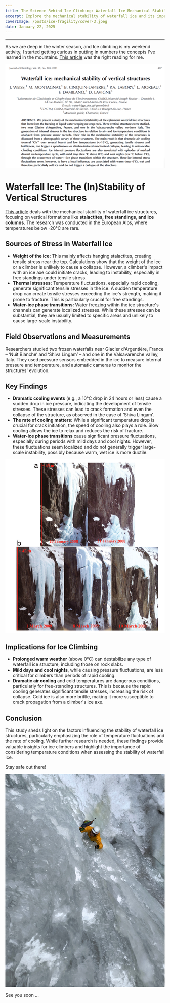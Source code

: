```yaml
---
title: The Science Behind Ice Climbing: Waterfall Ice Mechanical Stability
excerpt: Explore the mechanical stability of waterfall ice and its impact on ice climbing safety.
coverImage: /posts/ice-fragility/cover-3.jpeg
date: January 22, 2025
---
```

---

As we are deep in the winter season, and Ice climbing is my weekend activity, I started getting curious in putting in numbers the concepts I've learned in the mountains. [This article](https://www.cambridge.org/core/journals/journal-of-glaciology/article/waterfall-ice-mechanical-stability-of-vertical-structures/BA97B8E2B265C97A5EE9531506CE4F58) was the right reading for me.

<img src="../../_images/posts/ice-fragility/paper-image.png" alt="" class=blogpost-image />
<br>



# Waterfall Ice: The (In)Stability of Vertical Structures

[This article](https://www.cambridge.org/core/journals/journal-of-glaciology/article/waterfall-ice-mechanical-stability-of-vertical-structures/BA97B8E2B265C97A5EE9531506CE4F58) deals with the mechanical stability of waterfall ice structures, focusing on vertical formations like **stalactites, free standings, and ice columns**.  The research was conducted in the European Alps, where temperatures below -20°C are rare. 

## Sources of Stress in Waterfall Ice

* **Weight of the ice:**  This mainly affects hanging stalactites, creating tensile stress near the top. Calculations show that the weight of the ice or a climber is unlikely to cause a collapse.  However, a climber's impact with an ice axe could initiate cracks, leading to instability, especially in free standings under tensile stress.
* **Thermal stresses:** Temperature fluctuations, especially rapid cooling, generate significant tensile stresses in the ice. A sudden temperature drop can create tensile stresses exceeding the ice's strength, making it prone to fracture. This is particularly crucial for free standings.
* **Water-ice phase transitions:**  Water freezing within the ice structure's channels can generate localized stresses. While these stresses can be substantial, they are usually limited to specific areas and unlikely to cause large-scale instability.

## Field Observations and Measurements

Researchers studied two frozen waterfalls near Glacier d'Argentière, France – ‘Nuit Blanche’ and ‘Shiva Lingam’ – and one in the Valsavarenche valley, Italy. They used pressure sensors embedded in the ice to measure internal pressure and temperature, and automatic cameras to monitor the structures' evolution.

## Key Findings

* **Dramatic cooling events** (e.g., a 10°C drop in 24 hours or less) cause a sudden drop in ice pressure, indicating the development of tensile stresses. These stresses can lead to crack formation and even the collapse of the structure, as observed in the case of ‘Shiva Lingam’.
* **The rate of cooling matters:**  While a significant temperature drop is crucial for crack initiation, the speed of cooling also plays a role.  Slow cooling allows the ice to relax and reduces the risk of fracture.
* **Water-ice phase transitions** cause significant pressure fluctuations, especially during periods with mild days and cool nights. However, these fluctuations seem localized and do not generally trigger large-scale instability, possibly because warm, wet ice is more ductile.

<img src="../../_images/posts/ice-fragility/paper-image-2.png" alt="" class=blogpost-image />
<br>


## Implications for Ice Climbing

* **Prolonged warm weather**  (above 0°C) can destabilize any type of waterfall ice structure, including those on rock slabs.
* **Mild days and cool nights**, while causing pressure fluctuations, are less critical for climbers than periods of rapid cooling.
* **Dramatic air cooling**  and cold temperatures are dangerous conditions, particularly for free-standing structures. This is because the rapid cooling generates significant tensile stresses, increasing the risk of collapse.  Cold ice is also more brittle, making it more susceptible to crack propagation from a climber's ice axe.

## Conclusion

This study sheds light on the factors influencing the stability of waterfall ice structures, particularly emphasizing the role of temperature fluctuations and the rate of cooling. While further research is needed, these findings provide valuable insights for ice climbers and highlight the importance of considering temperature conditions when assessing the stability of waterfall ice. 

Stay safe out there!

<img src="../../_images/posts/ice-fragility/Pippo-speed.jpg" alt="" class=blogpost-image />

See you soon ...

